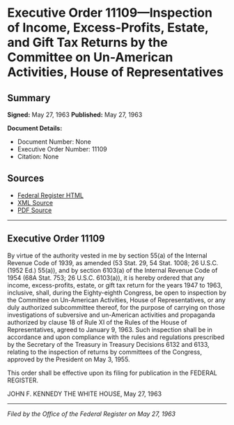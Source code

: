 # Executive Order 11109—Inspection of Income, Excess-Profits, Estate, and Gift Tax Returns by the Committee on Un-American Activities, House of Representatives

## Summary

**Signed:** May 27, 1963
**Published:** May 27, 1963

**Document Details:**
- Document Number: None
- Executive Order Number: 11109
- Citation: None

## Sources
- [Federal Register HTML](https://www.presidency.ucsb.edu/documents/executive-order-11109-inspection-income-excess-profits-estate-and-gift-tax-returns-the)
- [XML Source](None)
- [PDF Source](None)

---

## Executive Order 11109

By virtue of the authority vested in me by section 55(a) of the Internal Revenue Code of 1939, as amended (53 Stat. 29, 54 Stat. 1008; 26 U.S.C. (1952 Ed.) 55(a)), and by section 6103(a) of the Internal Revenue Code of 1954 (68A Stat. 753; 26 U.S.C. 6103(a)), it is hereby ordered that any income, excess-profits, estate, or gift tax return for the years 1947 to 1963, inclusive, shall, during the Eighty-eighth Congress, be open to inspection by the Committee on Un-American Activities, House of Representatives, or any duly authorized subcommittee thereof, for the purpose of carrying on those investigations of subversive and un-American activities and propaganda authorized by clause 18 of Rule XI of the Rules of the House of Representatives, agreed to January 9, 1963. Such inspection shall be in accordance and upon compliance with the rules and regulations prescribed by the Secretary of the Treasury in Treasury Decisions 6132 and 6133, relating to the inspection of returns by committees of the Congress, approved by the President on May 3, 1955.

This order shall be effective upon its filing for publication in the FEDERAL REGISTER.

JOHN F. KENNEDY
THE WHITE HOUSE,
May 27, 1963

---

*Filed by the Office of the Federal Register on May 27, 1963*
